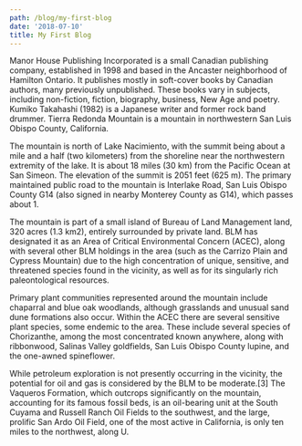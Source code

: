```yaml
---
path: /blog/my-first-blog
date: '2018-07-10'
title: My First Blog
---
```

Manor House Publishing Incorporated is a small Canadian publishing company, established in 1998 and based in the Ancaster neighborhood of Hamilton Ontario. It publishes mostly in soft-cover books by Canadian authors, many previously unpublished. These books vary in subjects, including non-fiction, fiction, biography, business, New Age and poetry. Kumiko Takahashi (1982) is a Japanese writer and former rock band drummer. Tierra Redonda Mountain is a mountain in northwestern San Luis Obispo County, California.



The mountain is north of Lake Nacimiento, with the summit being about a mile and a half (two kilometers) from the shoreline near the northwestern extremity of the lake. It is about 18 miles (30 km) from the Pacific Ocean at San Simeon. The elevation of the summit is 2051 feet (625 m). The primary maintained public road to the mountain is Interlake Road, San Luis Obispo County G14 (also signed in nearby Monterey County as G14), which passes about 1.



The mountain is part of a small island of Bureau of Land Management land, 320 acres (1.3 km2), entirely surrounded by private land. BLM has designated it as an Area of Critical Environmental Concern (ACEC), along with several other BLM holdings in the area (such as the Carrizo Plain and Cypress Mountain) due to the high concentration of unique, sensitive, and threatened species found in the vicinity, as well as for its singularly rich paleontological resources.



Primary plant communities represented around the mountain include chaparral and blue oak woodlands, although grasslands and unusual sand dune formations also occur. Within the ACEC there are several sensitive plant species, some endemic to the area. These include several species of Chorizanthe, among the most concentrated known anywhere, along with ribbonwood, Salinas Valley goldfields, San Luis Obispo County lupine, and the one-awned spineflower.



While petroleum exploration is not presently occurring in the vicinity, the potential for oil and gas is considered by the BLM to be moderate.\[3] The Vaqueros Formation, which outcrops significantly on the mountain, accounting for its famous fossil beds, is an oil-bearing unit at the South Cuyama and Russell Ranch Oil Fields to the southwest, and the large, prolific San Ardo Oil Field, one of the most active in California, is only ten miles to the northwest, along U.
